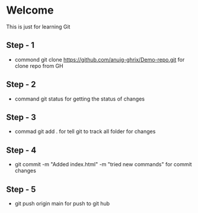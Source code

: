 # Welcome

This is just for learning Git
 ## Step - 1 
 * commond git clone https://github.com/anujg-ghrix/Demo-repo.git
    for clone repo from GH

## Step - 2
 * command git status
    for getting the status of changes 

## Step - 3 
 * commad git add .
 for tell git to track all folder for changes

## Step - 4 
 * git commit -m "Added index.html" -m "tried new commands"
 for commit changes 

## Step - 5
 * git push origin main
  for push to git hub
  
